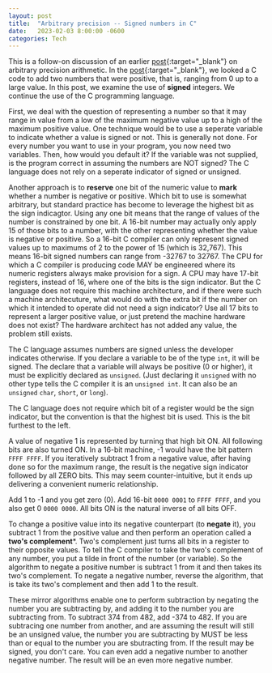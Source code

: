 ```yaml
---
layout: post
title:  "Arbitrary precision -- Signed numbers in C"
date:   2023-02-03 8:00:00 -0600
categories: Tech
---
```


This is a follow-on discussion of an earlier [post](/tech/2023/01/20/arbitrary-precision.html){:target="_blank"} on
arbitrary precision arithmetic.
In the [post](/tech/2023/01/26/ap-addu.markdown){:target="_blank"},
we looked a C code to add two numbers that were positive,
that is, ranging from 0 up to a large value.
In this post, we examine the use of **signed** integers.
We continue the use of the C programming language.

First, we deal with the question of representing a number
so that it may range in value from a low of the maximum negative value
up to a high of the maximum positive value.
One technique would be to use a seperate variable to indicate
whether a value is signed or not.
This is generally not done.
For every number you want to use in your program,
you now need two variables.
Then, how would you default it?
If the variable was not supplied,
is the program correct in assuming the numbers are NOT signed?
The C language does not rely on a seperate indicator of signed or unsigned.

Another approach is to **reserve** one bit of the numeric value
to **mark** whether a number is negative or positive.
Which bit to use is somewhat arbitrary,
but standard practice has become to leverage the highest bit
as the sign indicagtor.
Using any one bit means that the range of values of the number
is constrained by one bit.
A 16-bit number may actually only apply 15 of those bits to a number,
with the other representing whether the value is negative or positive.
So a 16-bit C compiler can only represent signed values up to maximums
of 2 to the power of 15 (which is 32,767).
This means 16-bit signed numbers can range from -32767 to 32767.
The CPU for which a C compiler is producing code MAY be engineered
where its numeric registers always make provision for a sign.
A CPU may have 17-bit registers, instead of 16, where one of the bits
is the sign indicator.
But the C language does not require this machine architecture,
and if there were such a machine architecuture,
what would do with the extra bit if the number on which it
intended to operate did not need a sign indicator?
Use all 17 bits to represent a larger positive value,
or just pretend the machine hardware does not exist?
The hardware architect has not added any value,
the problem still exists.

The C language assumes numbers are signed unless the developer indicates otherwise.
If you declare a variable to be of the type ```int```, it will be signed.
The declare that a variable will always be positive (0 or higher),
it must be explicitly declared as ```unsigned```.
(Just declaring it ```unsigned``` with no other type tells the C compiler it is an ```unsigned int```.
It can also be an ```unsigned``` ```char```, ```short```, or ```long```).

The C language does not require which bit of a register
would be the sign indicator,
but the convention is that the highest bit is used.
This is the bit furthest to the left.

A value of negative 1 is represented by turning that high bit ON.
All following bits are also turned ON.
In a 16-bit machine, -1 would have the bit pattern ```FFFF FFFF```.
If you iteratively subtract 1 from a negative value,
after having done so for the maximum range, 
the result is the negative sign indicator followed by all ZERO bits.
This may seem counter-intuitive,
but it ends up delivering a convenient numeric relationship.

Add 1 to -1 and you get zero (0).
Add 16-bit ```0000 0001``` to ```FFFF FFFF```, and you also get 0 ```0000 0000```.
All bits ON is the natural inverse of all bits OFF.

To change a positive value into its negative counterpart (to **negate** it),
you subtract 1 from the positive value and then
perform an operation called a **two's complement***.
Two's complement just turns all bits in a register to their opposite values.
To tell the C compiler to take the two's complement of any number,
you put a tilde in front of the number (or variable).
So the algorithm to negate a positive number is subtract 1 from it and then takes its two's complement.
To negate a negative number, reverse the algorithm,
that is take its two's complement and then add 1 to the result.

These mirror algorithms enable one to perform subtraction
by negating the number you are subtracting by,
and adding it to the number you are subtracting from.
To subtract 374 from 482, add -374 to 482.
If you are subtracing one number from another,
and are assuming the result will still be an unsigned value,
the number you are subtracting by MUST be less than or equal to
the number you are sbutracting from.
If the result may be signed, you don't care.
You can even add a negative number to another negative number.
The result will be an even more negative number.

